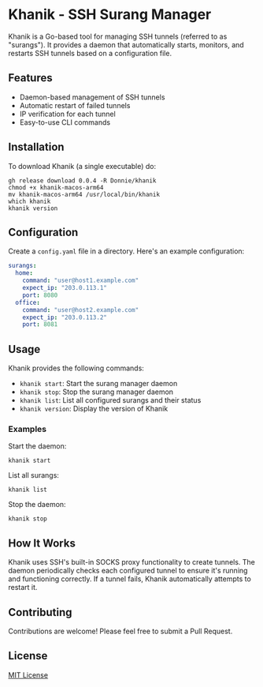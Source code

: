 # Khanik - SSH Surang Manager

Khanik is a Go-based tool for managing SSH tunnels (referred to as "surangs"). It provides a daemon that automatically starts, monitors, and restarts SSH tunnels based on a configuration file.

## Features

- Daemon-based management of SSH tunnels
- Automatic restart of failed tunnels
- IP verification for each tunnel
- Easy-to-use CLI commands

## Installation

To download Khanik (a single executable) do:

```
gh release download 0.0.4 -R Donnie/khanik
chmod +x khanik-macos-arm64
mv khanik-macos-arm64 /usr/local/bin/khanik
which khanik
khanik version
```

## Configuration

Create a `config.yaml` file in a directory. Here's an example configuration:

```yaml
surangs:
  home:
    command: "user@host1.example.com"
    expect_ip: "203.0.113.1"
    port: 8080
  office:
    command: "user@host2.example.com"
    expect_ip: "203.0.113.2"
    port: 8081
```

## Usage

Khanik provides the following commands:

- `khanik start`: Start the surang manager daemon
- `khanik stop`: Stop the surang manager daemon
- `khanik list`: List all configured surangs and their status
- `khanik version`: Display the version of Khanik

### Examples

Start the daemon:
```
khanik start
```

List all surangs:
```
khanik list
```

Stop the daemon:
```
khanik stop
```

## How It Works

Khanik uses SSH's built-in SOCKS proxy functionality to create tunnels. The daemon periodically checks each configured tunnel to ensure it's running and functioning correctly. If a tunnel fails, Khanik automatically attempts to restart it.

## Contributing

Contributions are welcome! Please feel free to submit a Pull Request.

## License

[MIT License](LICENSE)
